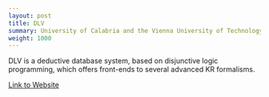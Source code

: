 ```yaml
---
layout: post
title: DLV
summary: University of Calabria and the Vienna University of Technology, Italy and Austria
weight: 1000
---
```

DLV is a deductive database system, based on disjunctive logic programming, 
which offers front-ends to several advanced KR formalisms.

[Link to Website](http://www.dlvsystem.com/dlv/)
